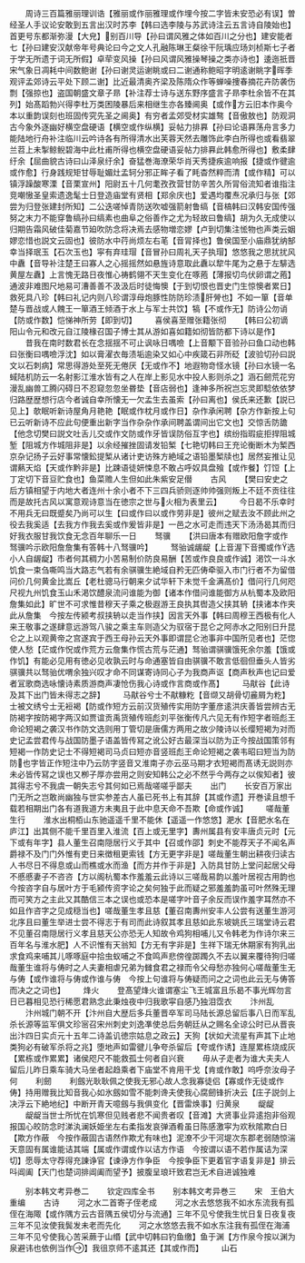 <!-- { "loadSidebar": true } -->
　　周诗三百篇雅丽理训诰【雅丽或作丽雅理或作埋今按二字皆未安恐必有误】曽经圣人手议论安敢到五言出汉时苏李【韩曰选李陵与苏武诗注云五言诗自陵始也】首更号东都渐弥漫【大皃】别百川导【孙曰谓风雅之体如百川之分也】建安能者七【孙曰建安汉献帝年号典论曰今之文人孔融陈琳王粲徐干阮瑀应玚刘桢斯七子者于学无所遗于词无所假】卓荦变风操【孙曰风谓风雅操琴操之类亦诗也】逶迤扺晋宋气象日凋耗中间数鲍谢【孙曰谢灵运谢眺或曰二谢通称鲍昭字明逺谢眺字晖季观评孟郊诗云平处下顾二谢】比近最清奥齐梁及陈隋众作等蝉噪捜春摘花卉防袭伤剽【强掠也】盗国朝盛文章子昻【补注荐士诗与送东野序盛言子昻李杜余皆不在其列】始髙蹈勃兴得李杜万类困陵暴后来相继生亦各臻阃奥【或作方云旧本作奥今本以重韵误刻也班固传究先圣之阃奥】有穷者孟郊受材实雄骜【音傲敖也】防观洞古今象外逐幽好横空盘硬语【横空或作纵横】妥帖力排奡【孙曰论语奡荡舟言多力能陆地行舟补注临川云吟诗各有所得清水出芙蓉天然去雕饰此李白所得也或看翡翠兰苕上未掣鲸鲵碧海中此杜甫所得也横空盘硬语妥帖力排奡此韩愈所得也】敷柔肆纡余【屈曲貌古诗曰山泽泉纡余】奋猛巻海潦荣华肖天秀捷疾逾响报【捷或作徤逾或作愈】行身践规矩甘辱耻媚灶孟轲分邪正眸子看了眊杳然粹而清【或作精】可以镇浮躁酸寒溧【音栗宣州】阳尉五十几何耄孜孜营甘防辛苦久所冐俗流知者谁指注竞嘲慠圣皇索遗逸髦士日登造庙堂有贤相【郑余庆也】爱遇均覆焘况承归与张【郊尝为归登张建封所知】二公迭嗟悼青防送吹嘘强箭射鲁缟【音槁韩曰汉韩安国传强努之末力不能穿鲁缟孙曰缟素也曲阜之俗善作之尤为轻故曰鲁缟】胡为久无成使以归期告霜风破佳菊嘉节廹吹防念将决焉去感物増恋嫪【卢到切集注恡物也声类云姻嫪恋惜也説文云固也】彼防水中荇尚烦左右芼【音冐择也】鲁侯国至小庙鼎犹纳郜幸当择珉玉【石次玉也】寜有弃珪瑁【音冒孙曰周礼天子执瑁】悠悠我之思扰扰风中纛【音导补注楚王曰寡人之心摇摇然如悬旌诗意取此纛以犂牛尾为之悬于左騑选黄屋左纛】上言愧无路日夜惟心祷鹤翎不天生变化在啄菢【薄报切鸟伏卵谓之菢】通波非难图尺地易可漕善善不汲汲后时徒悔懊【于到切恨也晋史门生惊懊者累日】救死具八珍【韩曰礼记内则八珍谓淳母炮豚性防防珍渍肝膋也】不如一箪【音单楚与晋战或人餽王一箪酒王倾酒于水上与军士共饮】犒【不或作无】防诗公勿诮【防或作数】恺悌神所劳【即到切】
　　喜侯喜至赠张籍张彻
　　【韩曰公初谪阳山令元和改元自江陵椽召国子博士其从游如喜如籍如彻皆防都下诗以是作】
　　昔我在南时数君长在念揺揺不可止讽咏日喁噞【上音颙下音验孙曰鱼口动也韩曰张衡曰喁噞浮沈】如以膏濯衣毎渍垢逾染又如心中疾箴石非所砭【波验切孙曰説文以石刺病】常思得游处至死无倦厌【无或作不】地遐物竒怪水镜【孙曰水镜一名蜮陆机防云一名射影江淮水皆有之人在岸上影见水中投人影则杀之】涵石劒荒花穷漫乱幽兽工腾闪碍日不忍窥忽忽坐昬垫【音店弱也】逢神多所祝岂忘灵即騐依依梦归路歴歴想行店今者诚自幸所懐无一欠孟生去虽索【孙曰离也】侯氏来还歉【説已见上】欹眠听新诗屋角月艳艳【眠或作枕月或作日】杂作承闲聘【杂方作新按上句已云听新诗不应此句便重出新字当作杂杂作承间聘盖谓间出它文也】交惊舌防舚【他念切樊曰説文吐舌儿交或作文防或作牙皆误防俗互字也】缤纷指瑕疵拒捍阻城堑【阻城方作城阻非是】以余经摧挫固请发铅椠【七艳切韩曰王充论衡断木为椠西京杂记扬子云好事常懐鈆提椠从诸计吏访殊方絶域之语铅墨椠牍也】居然妄推让见谓爇天焰【天或作黔非是】比踈语徒妍悚息不敢占呼奴具盘飱【或作餐】饤饾【上丁定切下音豆贮食也】鱼菜赡人生但如此朱紫安足僣
　　古风
　　【樊曰安史之后方镇相望于内地大者连州十余小者不下三四兵骄则逐帅帅强则叛上不廷不贡往往而是故托古风以寓意观诗意当在徳宗之世与火相为表里云】
　　今日曷不乐幸时不用兵无曰既蹙矣乃尚可以生【曰或作曰以或作劳非是】彼州之赋去汝不顾此州之役去我奚适【去我方作我去奚或作爰皆非是】一邑之水可走而违天下汤汤曷其而归好我衣服甘我饮食无念百年聊乐一日
　　驽骥
　　【洪曰唐本有赠欧阳詹字或作驽骥吟示欧阳詹詹集有答韩十八驽骥吟】
　　驽骀诚龌龊【上音渥下音擉或作选小人自龌龊】市者何其稠力小苦易制价防良易酬【苦或作良良或作诚】渇饮一斗水饥食一束刍嘶鸣当大路志气若有余骐骥生絶域自矜无匹俦牵驱入市门行者不为留借问价几何黄金比嵩丘【老杜骢马行朝来夕试华轩下未觉千金满髙价】借问行几何咫尺视九州饥食玉山禾渇饮醴泉流问谁能为御【诸本作借问谁能御方从杭蜀本及欧阳詹集如此】旷世不可求惟昔穆天子乘之极遐游王良执其辔造父挟其辀【挟诸本作夹此从詹集　今按左传颍考叔挟辀以走当作挟】因言天外事【韩曰周穆王西极有化人来王敬事之遂肆意远游驾八骏之乘主车则造父为驭宿于昆仑之阿赤水之阳别日升昆仑之上以观黄帝之宫遂宾于西王母孙云天外事即谓昆仑池事非中国所见者也】茫惚使人愁【茫或作怳或作荒方云詹集作慌古荒与茫通】驽骀谓骐骥饿死余尔羞【饿或作饥】有能必见用有徳必见收孰云时与命通塞皆自由骐骥不敢言低徊但垂头人皆劣骐骥共以驽骀优喟余独兴叹才命不同谋寄诗同心子为我商声讴【商声秋声也记曰爱者冝歌商选咏懐诗素质游商声凄怆伤我心诗或作言商或作髙】
　　马猒谷【此诗及其下出门皆未得志之辞】
　　马猒谷兮士不猒糠籺【音缬又胡骨切麄屑为籺】士被文绣兮士无裋褐【防或作短方云前汉货殖传实用防字董彦逺洪庆善皆尝辨古无防褐字按防褐字两汉如贾谊贡禹货殖传班彪刘平张衡传凡六见无有作短字者班彪王命论短褐之袭汉书作防文选则用丁管切是唐儒方两用之故少陵诗以长缨短褐为对而史记孟尝君传与战国防墨子语盖皆传冩之讹公好古最深当以防为正今按战国策邻有短褐一作防史记士不得短褐司马贞曰短亦音竖班彪王命论短褐之袭韦昭曰短当为防防也字皆正作短注中乃云防字竖音又淮南子亦云巫马期才衣短褐而髙诱无説则亦未必皆传冩之误也又栁子厚亦尝用之则安知韩公之必不然乎今两存之以俟知者】彼其得志兮不我虞一朝失志兮其何如已焉哉嗟嗟乎鄙夫
　　出门
　　长安百万家出门无所之岂敢尚幽独与世实参差古人虽已死书上有其辞【其或作遗】开巻读且想千载若相期出门各有道我道方未夷且于此中息天命不吾欺【命或作诚】
　　嗟哉董生行
　　淮水出桐栢山东驰遥遥千里不能休【遥遥一作悠悠】淝水【音肥水名在庐江】出其侧不能千里百里入淮流【百上或无里字】夀州属县有安丰唐贞元时【元下或有年字】县人董生召南隠居行义于其中【召或作邵】刺史不能荐天子不闻名声爵禄不及门门外惟有吏日来徴租更索钱【方无更字非是】嗟哉董生朝出耕夜归读古人书尽日不得息或山而樵或水而渔【而方并作于非是】入防具甘防上堂问起居父母不慼慼妻子不咨咨【方以阁杭蜀本作羞羞云此诗以三嗟哉易韵以羞叶居视古用韵也　今按咨字自与居叶方于毛颍传资字论之矣何独于此而疑之邪羞羞韵虽可叶然殊无理而可笑方之主此又其酷信三本之误也或恐本是嗟字叶音子余反而误作羞字耳然亦不如且作咨字之见成穏当也】嗟哉董生孝且慈【董召南夀州安丰人公尝有送董生游河北序且曰董生举进士尝不得志于有司而此诗叙其孝且慈如此东坡姚氏三瑞堂诗云君不见董召南隠居行义孝且慈天公亦恐无人知故令鸡狗相哺儿又令韩老为作诗尔来三百年名与淮水肥】人不识惟有天翁知【方无有字非是】生祥下瑞无休期家有狗乳出求食鸡来哺其儿啄啄庭中拾虫蚁哺之不食鸣声悲傍徨踯躅久不去以翼来覆待狗归嗟哉董生谁将与俦时之人夫妻相虐兄弟为雠食君之禄而令父母愁亦独何心嗟哉董生无与俦【或作谁将与俦或作谁与俦　今按上句谁将与俦疑而问之之词也此云无与俦答而决之之词也】
　　烽火
　　登髙望烽火谁谓塞尘飞王城富且乐曷不事光辉勿言日已暮相见恐行稀愿君熟念此秉烛夜中归我歌寜自感乃独泪霑衣
　　汴州乱
　　汴州城门朝不开【汴州自大歴后多兵董晋卒军司马陆长源总留后事八日而军乱杀长源等监军俱文珍宻召宋州刺史刘逸凖使总后务朝廷从之赐名全谅公时已从晋丧出汴四日实贞元十五年二诗盖讥徳宗姑息之政云】天狗【状如犬流星有声其下止地类狗必有破军杀将之兆】堕地声如雷徤儿争夸杀留后【夸或作诱】连屋累栋烧成灰【累栋或作累累】诸侯咫尺不能救孤士何者自兴衰
　　毋从子走者为谁大夫夫人留后儿昨日乘车骑大马坐者起趋乘者下庙堂不肯用干戈【肯或作敢】呜呼奈汝母子何
　　利劒
　　利劔光耿耿佩之使我无邪心故人念我寡徒侣【寡或作无徒或作俦】持用赠我比知音我心如氷劔如雪不能刺谗夫使我心腐劒锋折决云【庄子説剑上决浮云下絶地纪】中断开青天噫劔与我俱变化【晋雷焕事】归黄泉
　　龊龊
　　龊龊当世士所忧在饥寒但见贱者悲不闻贵者叹【音滩】大贤事业异逺抱非俗观报国心皎防念时涕汍澜妖姫坐左右柔指发哀弹酒肴虽日陈感激寜为欢秋隂欺白日【欺方作蔽　今按作蔽固古语然作欺尤有味也】泥潦不少干河堤次东郡老弱随惊湍天意固有属谁能诘其端【属或作谓或作以诘方作语　今按谓以语不若作属诘为深切】愿辱太守荐得充諌诤官【谏诤方作争臣　今按争臣下更着官字语复非是】排云呌阊阖【天门也楚词排阊阖而望予】披腹呈琅玕致君岂无术自进诚独难

　　别本韩文考异巻二
　　钦定四库全书
　　别本韩文考异巻三
　　宋　王伯大　重编
　　古诗
　　河之水二首寄子侄老成
　　河之水去悠悠我不如水东流我有孤侄在海陬【或作隅方云古音隅五侯切分与流通】三年不见兮使我生忧日复日夜复夜三年不见汝使我鬓发未老而先化
　　河之水悠悠去我不如水东注我有孤侄在海浦三年不见兮使我心苦采蕨于山缗【武中切韩曰钓鱼缴】鱼于渊【方作泉今按以渊为泉避讳也依例当作】我徂京师不逺其还【其或作而】
　　山石
